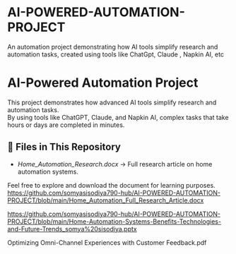 # AI-POWERED-AUTOMATION-PROJECT
An automation project demonstrating how AI tools simplify research and automation tasks, created using tools like ChatGpt, Claude , Napkin AI, etc 
# AI-Powered Automation Project

This project demonstrates how advanced AI tools simplify research and automation tasks.  
By using tools like ChatGPT, Claude, and Napkin AI, complex tasks that take hours or days are completed in minutes.

## 📂 Files in This Repository
- *Home_Automation_Research.docx* → Full research article on home automation systems.

Feel free to explore and download the document for learning purposes.
https://github.com/somyasisodiya790-hub/AI-POWERED-AUTOMATION-PROJECT/blob/main/Home_Automation_Full_Research_Article.docx

https://github.com/somyasisodiya790-hub/AI-POWERED-AUTOMATION-PROJECT/blob/main/Home-Automation-Systems-Benefits-Technologies-and-Future-Trends_somya%20sisodiya.pptx

Optimizing Omni-Channel Experiences with Customer Feedback.pdf
